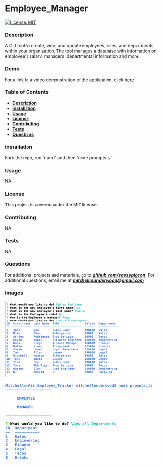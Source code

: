 # Employee_Manager 
[![License: MIT](https://img.shields.io/badge/License-MIT-yellow.svg)](https://opensource.org/licenses/MIT) 
### Description 
 A CLI tool to create, view, and update employees, roles, and departments within your organization. The tool manages a database with information on employee's salary, managers, departmental information and more. 

### Demo

For a link to a video demonstration of the application, click [here](./index.html)

### Table of Contents 
- [**Description**](#Description) 
- [**Installation**](#Installation) 
- [**Usage**](#Usage) 
- [**License**](#License) 
- [**Contributing**](#Contributing) 
- [**Tests**](#Tests) 
- [**Questions**](#Questions)
### Installation 
 Fork the repo, run 'npm i' and then 'node prompts.js' 
### Usage 
 NA 
### License 
This project is covered under the MIT license. 
### Contributing 
 NA 
### Tests 
 NA 
### Questions 

For additional projects and materials, go to ***[github.com/sassypigeon](https://github.com/sassypigeon)***. 
For additional questions, email me at ***mitchellmunderwood@gmail.com*** 

### Images

![one](./README_Support/one.png)

![two](./README_Support/two.png)